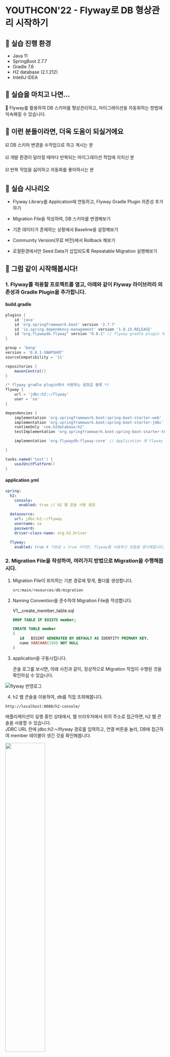 # YOUTHCON'22 - Flyway로 DB 형상관리 시작하기

## :pushpin: 실습 진행 환경

- Java 11
- SpringBoot 2.7.7
- Gradle 7.6
- H2 database (2.1.212)
- IntelliJ IDEA

## :pencil: 실습을 마치고 나면...

:100: Flyway를 활용하여 DB 스키마를 형상관리하고, 마이그레이션을 자동화하는 방법에 익숙해질 수 있습니다.

## :man: 이런 분들이라면, 더욱 도움이 되실거에요

:ballot_box_with_check: DB 스키마 변경을 수작업으로 하고 계시는 분

:ballot_box_with_check: 개발 환경이 달라질 때마다 반복되는 마이그레이션 작업에 지치신 분

:ballot_box_with_check: 반복 작업을 싫어하고 자동화를 좋아하시는 분

## :mag_right: 실습 시나리오

- Flyway Library를 Application에 연동하고, Flyway Gradle Plugin 의존성 추가하기

- Migration File을 작성하여, DB 스키마를 변경해보기

- 기존 데이터가 존재하는 상황에서 Baseline을 설정해보기

- Community Version(무료 버전)에서 Rollback 해보기

- 로컬환경에서만 Seed Data가 삽입되도록 Repeatable Migration 실행해보기

## :train: 그럼 같이 시작해봅시다!

### 1. Flyway를 적용할 프로젝트를 열고, 아래와 같이 Flyway 라이브러리 의존성과 Gradle Plugin을 추가합니다.

#### build.gradle

```gradle
plugins {
	id 'java'
	id 'org.springframework.boot' version '2.7.7'
	id 'io.spring.dependency-management' version '1.0.15.RELEASE'
	id "org.flywaydb.flyway" version "9.8.1" // flyway gradle plugin 의존성 추가
}

group = 'bong'
version = '0.0.1-SNAPSHOT'
sourceCompatibility = '11'

repositories {
	mavenCentral()
}

/* flyway gradle plugin에서 사용하는 설정값 블록 */
flyway {
	url = 'jdbc:h2:~/flyway'
	user = 'sa'
}

dependencies {
	implementation 'org.springframework.boot:spring-boot-starter-web'
	implementation 'org.springframework.boot:spring-boot-starter-jdbc'
	runtimeOnly 'com.h2database:h2'
	testImplementation 'org.springframework.boot:spring-boot-starter-test'

	implementation 'org.flywaydb:flyway-core' // Application 에 flyway library 의존성 추가

}

tasks.named('test') {
	useJUnitPlatform()
}
```

#### application.yml

```yml
spring:
  h2:
    console:
      enabled: true // h2 웹 콘솔 사용 설정

  datasource:
    url: jdbc:h2:~/flyway
    username: sa
    password:
    driver-class-name: org.h2.Driver

  flyway:
    enabled: true # 기본값 = true 이지만, flyway를 사용하고 있음을 명시해줍니다.
```

### 2. Migration File을 작성하여, 여러가지 방법으로 Migration을 수행해봅시다.

1. Migration File이 위치하는 기본 경로에 맞게, 폴더를 생성합니다.

   ```java
   src/main/resources/db/migration
   ```
2. Naming Convention을 준수하여 Migration File을 작성합니다.

   V1__create_member_table.sql

   ```sql
   DROP TABLE IF EXISTS member;

   CREATE TABLE member
   (
      id   BIGINT GENERATED BY DEFAULT AS IDENTITY PRIMARY KEY,
      name VARCHAR(100) NOT NULL
   )
   ```

3. application을 구동시킵니다.

   콘솔 로그를 보시면, 아래 사진과 같이, 정상적으로 Migration 작업이 수행된 것을 확인하실 수 있습니다.

![flyway 반영로그](https://user-images.githubusercontent.com/88491798/210045236-618a89d9-a1a7-4940-aab6-b49771e3c372.png)

4. h2 웹 콘솔을 이용하여, db를 직접 조회해봅니다.
```
http://localhost:8080/h2-console/
```
애플리케이션이 실행 중인 상태에서, 웹 브라우저에서 위의 주소로 접근하면, h2 웹 콘솔을 사용할 수 있습니다.  
JDBC URL 란에 jdbc:h2:~/flyway 경로를 입력하고, 연결 버튼을 눌러, DB에 접근하여 member 테이블이 생긴 것을 확인해봅니다.

<img src="https://user-images.githubusercontent.com/88491798/210050836-68503510-a66f-468e-b77f-018709e9d861.png" width="50%" height="50%">



지금까지 우리는 애플리케이션에 Flyway Library 의존성을 추가하여,
애플리케이션 부트스트랩 단계에서 Migration 작업을 수행시켜봤습니다.  
이 방식은 배포환경에서 유용하게 사용할 수 있습니다.

하지만, Application을 재시작 시키지 않고 Migration 작업만 해야하는 상황도 존재합니다.
이를 위해서 Flyway Gradle Plugin을 이용하여 Migration 작업을 진행해보겠습니다.

5. V2에 해당하는 Migration File을 만듭니다.

   V2__insert_into_member.sql

   ```sql
   INSERT INTO member(name) VALUES ('최수봉');
   ```
   
   
:bomb:주의사항

>우리는 실습의 편의상, 로컬에 별도의 dbms 설치 없이 h2 database를 Embedded 모드로 사용 중입니다.  
>h2 DB를 embedded 모드(파일 모드)로 사용하는 경우, 멀티 커넥션이 허용되지않아 db접근에 문제가 발생할 수 있습니다.  
>그러므로, 이번 실습에서는 실행 중인 어플리케이션을 먼저 종료한 다음, Gradle plugin을 통해 Migration 작업을 하도록 합니다.

6. Gradle plugin으로 Migration을 수행합니다.

   아래 사진과 같이, IntelliJ 우측 상단 Gradle 탭-프로젝트명-Tasks-flyway 패키지를 보시면  
   여러 가지 Flyway 명령어를 GUI 환경에서 사용할 수 있도록 제공하고 있습니다.  
   여기서 flywayMigrate를 더블클릭하여, 마이그레이션 작업을 실행시킵니다.

   이는, 프로젝트 루트 경로에서 ./gradlew flywayMigrate 명령어를 수행한 것과 같습니다.

   <img src="https://user-images.githubusercontent.com/88491798/210045576-90a0b3e6-f56f-474d-b95d-0ccb301926cf.png" width="40%" height="40%">


7. Migration이 정상적으로 수행된 것을 확인할 수 있습니다.
   ![db입력](https://user-images.githubusercontent.com/88491798/210046364-d530f3be-c9a8-4103-ba34-70c5fd69ba3e.png)

### 3. Flyway가 형상관리를 시작할 기준점이 될 Baseline을 잡아줍니다.

1. 기존 데이터가 존재하는 프로젝트라는 시나리오 구성을 위해, flyway_schema_history 테이블을 삭제해줍니다.

2. gradle plugin에서, flywayMigrate 명령어를 실행시킵니다.

   ```java
   Found non-empty schema(s) "PUBLIC" but no schema history table. Use baseline() or set baselineOnMigrate to true to initialize the schema history table.
   ```
   migration 작업 실행시, 위와 같은 에러가 발생하는 것을 확인할 수 있습니다.  
   연동된 데이터소스에 기존 데이터는 존재하는데, 이를 관리하는 flyway_schema_history 테이블 자체가 없는 경우에는,  
   변경이력을 쌓을 시작점인 Baseline을 직접 정의해주어야 합니다.


3. flywayBaseline 명령어로, Baseline을 잡아줍니다.  

   flywayBaseline을 더블클릭하여, Baseline 생성 작업을 실행시킵니다.  
   프로젝트 루트 경로에서 ./gradlew flywayBaseline 명령어를 수행한 것과 같습니다.

   <img src="https://user-images.githubusercontent.com/88491798/210046515-8ec2b981-2d8c-44b1-b807-5dd48d09b576.png" width="40%" height="40%">


4. baseline-on-migrate 설정을 이용해, 애플리케이션 부트스트랩 단계에서 Baseline 만들기

   이번에는 Gradle plugin이 아닌, 애플리케이션 구동 시점에서 Baseline을 설정하는 방법을 알아보겠습니다.

   application.yml
   ```yml
   flyway:
     baseline-on-migrate: true # Baseline 생성이 필요한 상황에서 migration 작업 실행시, Baseline 생성부터 하겠다는 설정
   ```

   baseline-on-migrate 설정 값이 true인 상태에서,  
   애플리케이션을 구동하면, Flyway는 Baseline 생성이 필요한 상황을 스스로 판단하여,  
   flyway_schema_history 테이블을 생성하고 Baseline을 생성합니다.


5. application을 구동시킨 뒤, flyway_schema_history 테이블을 확인합니다.

   성공적으로 적용되었다면, 아래 사진과 같이 flyway_schema_history 테이블에 Baseline(기준선)이 잡힌 것을 확인할 수 있습니다.
   ![baseline](https://user-images.githubusercontent.com/88491798/209855654-acbb2cfd-2a71-47bc-8963-1b6aa6d5c241.png)

### 4. Community Version에서 Rollback 해보기

먼저, member 테이블에 age 컬럼을 추가하는 V3 마이그레이션을 작성합니다.

V3__add_age_to_member.sql

```sql
ALTER TABLE member ADD age INT DEFAULT 0;
```

정상적으로 반영된 것을 확인 할 수 있습니다.

![v3 반영](https://user-images.githubusercontent.com/88491798/210047379-c529cb7b-4fe0-4c81-98d6-4ab325edc896.png)

이제 Rollback을 해보겠습니다.  
Rollback을 하려면, 먼저 롤백 대상인 V3 마이그레이션을 보면서, 변경된 스키마 내용을 다시 되돌립니다.

아래 쿼리로, member table에 age 컬럼을 삭제합니다.

```sql
ALTER TABLE member DROP COLUMN age;
```

age 컬럼은 삭제되었지만, flyway_schema_history 테이블에는 기록이 남아있는 것을 확인할 수 있습니다.  
flyway_schema_history 테이블에서, 버전 3에 해당하는 Row를 지워줍니다.

```sql
DELETE FROM "flyway_schema_history" WHERE "version" = 3;
```


![delete](https://user-images.githubusercontent.com/88491798/210047844-842f4997-5654-48a3-b44f-a5bef317ec1f.png)

이렇게 스키마 구조도 이전 버전의 스키마 구조로 복구되었고, 변경이력 또한 삭제되었습니다.  
이렇게해서 Rollback 작업이 모두 완료되었습니다.

### 5. 로컬환경에서만 Seed Data가 삽입되도록 Repeatable Migration 실행해보기

1. application-local.yml 파일을 생성하고, location 설정을 추가합니다.

   applicaton-local.yml
   ```yml
   spring:
     flyway:
       enabled: true
       locations: classpath:db/migration, classpath:db/seed # 경로가 여러 개일 경우 쉼표(,)로 구분합니다.
   ```

2. application.yml 파일에 local profile 사용을 명시하고,  
   배포환경에서는 flyway가 동작하지 않도록 flyway.enabled 속성을 false로 바꿔줍니다.

   applicaton.yml
   ```yml
   spring:
     profiles:
       active: local # local profile 사용하기 위한 설정

   flyway:
     enabled: false # 운영환경에서 flyway가 동작하는 것을 방지하기 위하여 false로 설정
   ```

3. resources/db 하위에 Repeatable Migration File만 따로 관리할 seed 폴더를 생성합니다.
![seed폴더](https://user-images.githubusercontent.com/88491798/210048487-f075e5f5-d4a2-45be-98b7-7113c90b7118.png)

4. 아래와 같이 Repeatable Migration File을 작성해줍니다.  
   Repeatable Migration File은 File의 checksum값이 변경될 때마다 반영하는 특성을 가집니다.  
   매 회 Migration마다 data를 반복적으로 seeding하기 위해서, 주석으로 timestamp를 찍어줍니다.

   R__insert_seed_data_into_member_.sql
   ```sql
   -- ${flyway:timestamp}  # repeatable 파일이 매번 반영되도록 주석으로 timestamp를 찍는다.
   INSERT INTO member(name) VALUES ('토비');
   ```

지금까지 다양한 시나리오에서 Flyway를 이용하여 DB 스키마를 코드로 관리하는 Hands-On-Lab Session을 진행했습니다.
이번 실습만 잘 따라오셨다면, 여러분들은 이미 Flyway를 실무에 적용하여 사용하기에 충분한 수준이 된 것입니다.

2022년의 마지막 날, 마지막 발표까지, 긴 시간 Hands-On-Lab Session에 참가해주셔서 정말 감사합니다!

## BONUS

### :computer: CLI 환경에서 Flyway 명령어를 사용하고 싶다면...

아래 블로그에 Flyway CLI Tool을 설치하고, 간단히 사용하는 방법을 정리해두었으니 참고해주세요.
https://devcamus.tistory.com/29
